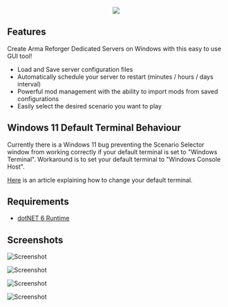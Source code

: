 <p align="center">
  <img src="https://github.com/soda3x/ArmaReforgerServerTool/raw/main/logo.png" />
</p>

## Features

Create Arma Reforger Dedicated Servers on Windows with this easy to use GUI tool!

- Load and Save server configuration files
- Automatically schedule your server to restart (minutes / hours / days interval)
- Powerful mod management with the ability to import mods from saved configurations
- Easily select the desired scenario you want to play

## Windows 11 Default Terminal Behaviour

Currently there is a Windows 11 bug preventing the Scenario Selector window from working correctly if your default terminal is set to "Windows Terminal". Workaround is to set your default terminal to "Windows Console Host".

[Here](https://devblogs.microsoft.com/commandline/windows-terminal-as-your-default-command-line-experience/) is an article explaining how to change your default terminal.

## Requirements
- [dotNET 6 Runtime](https://dotnet.microsoft.com/en-us/download)

## Screenshots

![Screenshot](https://github.com/soda3x/ArmaReforgerServerTool/raw/main/servertoolscreen.png)

![Screenshot](https://github.com/soda3x/ArmaReforgerServerTool/raw/main/servertoolscreen3.png)

![Screenshot](https://github.com/soda3x/ArmaReforgerServerTool/raw/main/servertoolscreen4.png)

![Screenshot](https://github.com/soda3x/ArmaReforgerServerTool/raw/main/servertoolscreen2.png)

